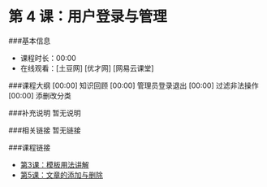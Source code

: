 第 4 课：用户登录与管理
==========================

###基本信息
- 课程时长：00:00
- 在线观看：[土豆网] [优才网] [网易云课堂]

###课程大纲
	[00:00] 知识回顾
	[00:00] 管理员登录退出
	[00:00] 过滤非法操作
	[00:00] 添删改分类
	
###补充说明
暂无说明

###相关链接
暂无链接

###课程链接

- [第3课：模板用法讲解](../lecture3/lecture3.md)
- [第5课：文章的添加与删除](../lecture5/lecture5.md)